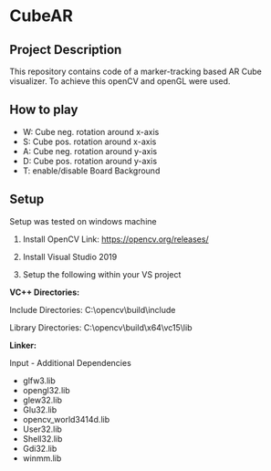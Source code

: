 # CubeAR

## Project Description
This repository contains code of a marker-tracking based AR Cube visualizer. To achieve this openCV and openGL were used.


## How to play
* W: Cube neg. rotation around x-axis
* S: Cube pos. rotation around x-axis
* A: Cube neg. rotation around y-axis
* D: Cube pos. rotation around y-axis
* T: enable/disable Board Background

## Setup

Setup was tested on windows machine

1. Install OpenCV 
Link: https://opencv.org/releases/

2. Install Visual Studio 2019

3. Setup the following within your VS project

**VC++ Directories:**

Include Directories:
C:\opencv\build\include

Library Directories:
C:\opencv\build\x64\vc15\lib

**Linker:**

Input - Additional Dependencies

* glfw3.lib
* opengl32.lib
* glew32.lib
* Glu32.lib
* opencv_world3414d.lib
* User32.lib
* Shell32.lib
* Gdi32.lib
* winmm.lib